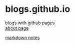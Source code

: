 # blogs.github.io
blogs with github pages  
[about page](vue.md)  

[markdown notes](markdown.md)  
